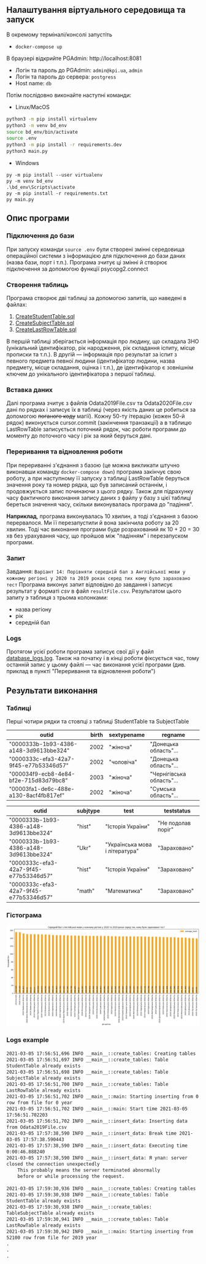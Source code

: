 ## Налаштування віртуального середовища та запуск

В окремому терміналі/консолі запустіть

- `docker-compose up`

В браузері відкрийте PGAdmin: http://localhost:8081

- Логін та пароль до PGAdmin: `admin@kpi.ua`, `admin`
- Логін та пароль до сервера: `postgress`
- Host name: `db`

Потім послідовно виконайте наступні команди:

- Linux/MacOS

```bash
python3 -m pip install virtualenv
python3 -m venv bd_env
source bd_env/bin/activate
source .env
python3 -m pip install -r requirements.dev
python3 main.py
```

- Windows

```
py -m pip install --user virtualenv
py -m venv bd_env
.\bd_env\Scripts\activate
py -m pip install -r requirements.txt
py main.py
```

## Опис програми

### Підключення до бази

При запуску команди `source .env` були створені змінні середовища операційної системи з інформацією для підключення до
бази даних (назва бази, порт і т.п.). Програма зчитує ці змінні й створює підключення за допомогою функції
psycopg2.connect

### Створення таблиць

Програма створює дві таблиці за допомогою запитів, що наведені в файлах:

1. [CreateStudentTable.sql](./queries/CreateStudentTable.sql)
2. [CreateSubjectTable.sql](./queries/CreateSubjectTable.sql)
3. [CreateLastRowTable.sql](./queries/CreateLastRowTable.sql)

В першій таблиці зберігається інформація про людину, що складала ЗНО (унікальний ідентифікатор, рік народження, рік
складання іспиту, місце прописки та т.п.). В другій — інформація про результат за іспит з певного предмета певної
людини (ідентифікатор людини, назва предмету, місце складання, оцінка і т.п.), де ідентифікатор є зовнішнім ключем до
унікального ідентифікатора з першої таблиці.

### Вставка даних

Далі програма зчитує з файлів Odata2019File.csv та Odata2020File.csv дані по рядках і записує їх в таблиці
(через якість даних це робиться за допомогою ~~поганого коду~~ магії). Кожну 50-ту ітерацію (кожен 50-й рядок)
виконується cursor.commit (закінчення транзакції) а в таблицю LastRowTable записується поточний рядок, час роботи
програми до моменту до поточного часу і рік за який беруться дані.

### Переривання та відновлення роботи

При перериванні з'єднання з базою (це можна викликати штучно виконавши команду `docker-compose down`) програма закінчує
свою роботу, а при наступному її запуску з таблиці LastRowTable беруться значення року та номер рядка, що був записаний
останнім, і продовжується запис починаючи з цього рядку. Також для підрахунку часу фактичного виконання запису даних з
файлу у базу з цієї таблиці береться значення часу, скільки виконувалась програма до "падіння".

__Наприклад__, програма виконувалась 10 хвилин, а тоді з'єднання з базою перервалося. Ми її перезапустили й вона
закінчила роботу за 20 хвилин. Тоді час виконання програми буде розрахований як 10 + 20 = 30 хв без урахування часу, що
пройшов між "падінням" і перезапуском програми.

### Запит

Завдання: `Варіант 14: Порівняти середній бал з Англійської мови у кожному регіоні у 2020 та 2019 роках серед тих кому було зараховано тест`
Програма виконує запит відповідно до завдання і записує результат у форматі _csv_ в файл `resultFile.csv`. Результатом
цього запиту э таблиця з трьома колонками:

- назва регіону
- рік
- середній бал

### Logs

Протягом усієї роботи програма записує свої дії у файл [database_logs.log](./database_logs.log). Також на початку і в
кінці роботи фіксується час, тому останній запис у цьому файлі — час виконання усієї програми
(див. приклад в пункті "Переривання та відновлення роботи")

## Результати виконання

### Таблиці

Перші чотири рядки та стовпці з таблиці StudentTable та SubjectTable

outid|birth|sextypename|regname
--- |--- |--- |--- 
"0000333b-1b93-4386-a148-3d9613bbe324"  |  2002   | "жіноча"  |  "Донецька область"...
"0000333c-efa3-42a7-9f45-e77b53346d57"    | 2002    | "чоловіча"    | "Донецька область"...
"000034f9-ecb8-4e84-bf2e-715d83d79bc8"    | 2003    | "жіноча"    | "Чернігівська область"...
"00003fa1-de6c-488e-a130-8acf4fb817ef"    | 2002    | "жіноча"    | "Сумська область"...

outid|subjtype|test|teststatus
--- |--- |--- |---
"0000333b-1b93-4386-a148-3d9613bbe324"|    "hist"    |"Історія України"    |"Не подолав поріг"
"0000333b-1b93-4386-a148-3d9613bbe324"|    "Ukr"    |"Українська мова і література"    |"Зараховано"
"0000333c-efa3-42a7-9f45-e77b53346d57"|    "hist"    |"Історія України"    |"Зараховано"
"0000333c-efa3-42a7-9f45-e77b53346d57"|    "math"    |"Математика"    |"Зараховано"

### Гістограма

![image info](./results_photo/AverageMarkByRegion.png)

### Logs example

```
2021-03-05 17:56:51,696 INFO __main__::create_tables: Creating tables 
2021-03-05 17:56:51,697 INFO __main__::create_tables: Table StudentTable already exists 
2021-03-05 17:56:51,698 INFO __main__::create_tables: Table SubjectTable already exists 
2021-03-05 17:56:51,700 INFO __main__::create_tables: Table LastRowTable already exists
2021-03-05 17:56:51,702 INFO __main__::main: Starting inserting from 0 row from file for 0 year 
2021-03-05 17:56:51,702 INFO __main__::main: Start time 2021-03-05 17:56:51.702203 
2021-03-05 17:56:51,702 INFO __main__::insert_data: Inserting data from Odata2019File.csv 
2021-03-05 17:57:38,590 INFO __main__::insert_data: Break time 2021-03-05 17:57:38.590443
2021-03-05 17:57:38,590 INFO __main__::insert_data: Executing time 0:00:46.888240 
2021-03-05 17:57:38,590 INFO __main__::insert_data: Я упал: server closed the connection unexpectedly
	This probably means the server terminated abnormally
	before or while processing the request.

2021-03-05 17:59:30,936 INFO __main__::create_tables: Creating tables 
2021-03-05 17:59:30,938 INFO __main__::create_tables: Table StudentTable already exists 
2021-03-05 17:59:30,938 INFO __main__::create_tables: TableSubjectTable already exists 
2021-03-05 17:59:30,941 INFO __main__::create_tables: Table LastRowTable already exists
2021-03-05 17:59:30,942 INFO __main__::main: Starting inserting from 52100 row from file for 2019 year
.
.
.
```